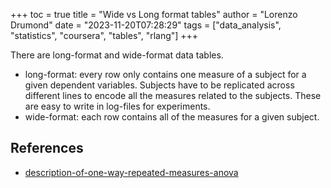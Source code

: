 +++
toc = true
title = "Wide vs Long format tables"
author = "Lorenzo Drumond"
date = "2023-11-20T07:28:29"
tags = ["data_analysis",  "statistics",  "coursera",  "tables",  "rlang"]
+++


There are long-format and wide-format data tables.
- long-format: every row only contains one measure of a subject for a given dependent variables. Subjects have to be replicated across different lines to encode all the measures related to the subjects. These are easy to write in log-files for experiments.
- wide-format: each row contains all of the measures for a given subject.

## References
- [description-of-one-way-repeated-measures-anova](/wiki/description-of-one-way-repeated-measures-anova/)
